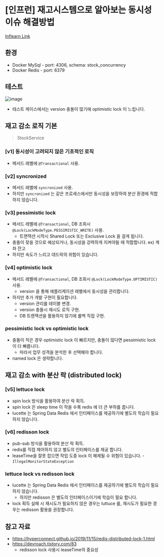 # [인프런] 재고시스템으로 알아보는 동시성이슈 해결방법

[Inflearn Link](https://www.inflearn.com/course/%EB%8F%99%EC%8B%9C%EC%84%B1%EC%9D%B4%EC%8A%88-%EC%9E%AC%EA%B3%A0%EC%8B%9C%EC%8A%A4%ED%85%9C)

## 환경

- Docker MySql - port: 4306, schema: stock_concurrency
- Docker Redis - port: 6379

## 테스트

![image](https://user-images.githubusercontent.com/55722186/185759295-1841e37c-9936-4c9b-a4b0-7ee3ea986a98.png)

- 테스트 케이스에서는 version 충돌이 많기에 optimistic lock 이 느립니다.

## 재고 감소 로직 기본

> StockService

### [v1] 동시성이 고려되지 않은 기초적인 로직

- 메서드 레벨에 `@Transactional` 사용.

### [v2] syncronized

- 메서드 레벨에 `syncronized` 사용.
- 하지만 `syncronized` 는 같은 프로세스에서만 동시성을 보장하여 분산 환경에 적합하지 않습니다.

### [v3] pessimistic lock

- 메서드 레벨에 `@Transactional`, DB 조회시 `@Lock(LockModeType.PESSIMISTIC_WRITE)` 사용.
    - 트랜잭션 시작시 Shared Lock 또는 Exclusive Lock 을 걸게 됩니다.
- 충돌이 잦을 것으로 예상되거나, 동시성을 강력하게 지켜야될 때 적합합니다. ex) 계좌 잔고
- 하지만 속도가 느리고 데드락의 위험이 있습니다.

### [v4] optimistic lock

- 메서드 레벨에 `@Transactional`, DB 조회시 `@Lock(LockModeType.OPTIMISTIC)` 사용.
    - version 을 통해 애플리케이션 레벨에서 동시성을 관리합니다.
- 하지만 추가 개발 구현이 필요합니다.
    - version 관리를 테이블 변경.
    - version 충돌시 재시도 로직 구현.
    - DB 트랜잭션을 활용하지 않기에 롤백 직접 구현.

### pessimistic lock vs optimistic lock

- 충돌이 적은 경우 optimistic lock 이 빠르지만, 충돌이 많다면 pessimistic lock 이 더 빠릅니다.
    - 따라서 업무 성격을 분석한 후 선택해야 합니다.
- named lock 은 생략합니다.

## 재고 감소 with 분산 락 (distributed lock)

### [v5] lettuce lock

- spin lock 방식을 활용하여 분산 락 획득.
- spin lock 은 sleep time 이 작을 수록 redis 에 더 큰 부하를 줍니다.
- lucette 는 Spring Data Redis 에서 인터페이스를 제공하기에 별도의 학습이 필요하지 않습니다.

### [v6] redisson lock

- pub-sub 방식을 활용하여 분산 락 획득.
- redis를 직접 제어하지 않고 별도의 인터페이스를 제공 합니다.
- leaseTime을 잘못 잡으면 작업 도중 lock 이 해제될 수 위험이 있습니다. - `IllegalMonitorStateException`

### lettuce lock vs redisson lock

- lucette 는 Spring Data Redis 에서 인터페이스를 제공하기에 별도의 학습이 필요하지 않습니다.
    - 하지만 redisson 은 별도의 인터페이스이기에 학습이 필요 합니다.
- lock 획득 실패 시 재시도가 필요하지 않은 경우는 luttuce 를, 재시도가 필요한 경우는 redisson 활용을 권장합니다.

## 참고 자료

- https://hyperconnect.github.io/2019/11/15/redis-distributed-lock-1.html
- https://devroach.tistory.com/83
    - redisson lock 사용시 leaseTime의 중요성 
